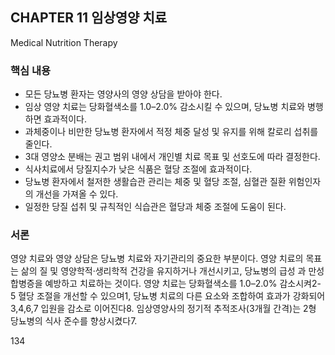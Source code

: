 ## CHAPTER 11 임상영양 치료
Medical Nutrition Therapy

### 핵심 내용
- 모든 당뇨병 환자는 영양사의 영양 상담을 받아야 한다.
- 임상 영양 치료는 당화혈색소를 1.0–2.0% 감소시킬 수 있으며, 당뇨병 치료와 병행하면 효과적이다.
- 과체중이나 비만한 당뇨병 환자에서 적정 체중 달성 및 유지를 위해 칼로리 섭취를 줄인다.
- 3대 영양소 분배는 권고 범위 내에서 개인별 치료 목표 및 선호도에 따라 결정한다.
- 식사치료에서 당질지수가 낮은 식품은 혈당 조절에 효과적이다.
- 당뇨병 환자에서 철저한 생활습관 관리는 체중 및 혈당 조절, 심혈관 질환 위험인자의 개선을 가져올 수 있다.
- 일정한 당질 섭취 및 규칙적인 식습관은 혈당과 체중 조절에 도움이 된다.

### 서론
영양 치료와 영양 상담은 당뇨병 치료와 자기관리의 중요한 부분이다. 영양 치료의 목표는 삶의 질 및 영양학적·생리학적 건강을 유지하거나 개선시키고, 당뇨병의 급성 과 만성 합병증을 예방하고 치료하는 것이다.
영양 치료는 당화혈색소를 1.0–2.0% 감소시켜2-5 혈당 조절을 개선할 수 있으며1, 당뇨병 치료의 다른 요소와 조합하여 효과가 강화되어3,4,6,7 입원을 감소로 이어진다8. 임상영양사의 정기적 추적조사(3개월 간격)는 2형 당뇨병의 식사 준수를 향상시켰다7.

<PAGE>134